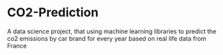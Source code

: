 # CO2-Prediction
A data science project, that using machine learning libraries to predict the co2 emissions by car brand for every year based on real life data from France
